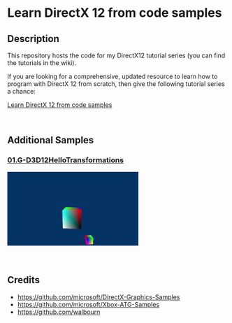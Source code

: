# Learn DirectX 12 from code samples
## Description
This repository hosts the code for my DirectX12 tutorial series (you can find the tutorials in the wiki).<br />

If you are looking for a comprehensive, updated resource to learn how to program with DirectX 12 from scratch, then give the following tutorial series a chance:

[Learn DirectX 12 from code samples](https://github.com/PAMinerva/LearnDirectX-Tutorial/wiki) <br />

<br>

## Additional Samples
### [01.G-D3D12HelloTransformations](https://github.com/PAMinerva/LearnDirectX-Samples/tree/master/01G-D3D12HelloTransformations)
<!---
![](images/camera.gif) <br /><br />
-->
<img src="images/07.gif" alt="camera" width="300"/>  <br /><br /><br />

## Credits
* https://github.com/microsoft/DirectX-Graphics-Samples <br />
* https://github.com/microsoft/Xbox-ATG-Samples <br />
* https://github.com/walbourn
